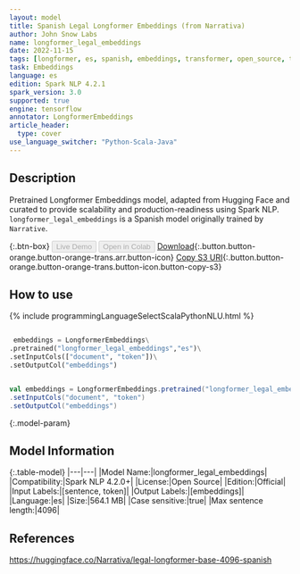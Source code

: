 ```yaml
---
layout: model
title: Spanish Legal Longformer Embeddings (from Narrativa)
author: John Snow Labs
name: longformer_legal_embeddings
date: 2022-11-15
tags: [longformer, es, spanish, embeddings, transformer, open_source, tensorflow]
task: Embeddings
language: es
edition: Spark NLP 4.2.1
spark_version: 3.0
supported: true
engine: tensorflow
annotator: LongformerEmbeddings
article_header:
  type: cover
use_language_switcher: "Python-Scala-Java"
---
```


## Description

Pretrained Longformer Embeddings model, adapted from Hugging Face and curated to provide scalability and production-readiness using Spark NLP. `longformer_legal_embeddings` is a Spanish model originally trained by `Narrative`.

{:.btn-box}
<button class="button button-orange" disabled>Live Demo</button>
<button class="button button-orange" disabled>Open in Colab</button>
[Download](https://s3.amazonaws.com/auxdata.johnsnowlabs.com/public/models/longformer_legal_embeddings_es_4.2.0_3.0_1668492586700.zip){:.button.button-orange.button-orange-trans.arr.button-icon}
[Copy S3 URI](s3://auxdata.johnsnowlabs.com/public/models/longformer_legal_embeddings_es_4.2.0_3.0_1668492586700.zip){:.button.button-orange.button-orange-trans.button-icon.button-copy-s3}

## How to use



<div class="tabs-box" markdown="1">
{% include programmingLanguageSelectScalaPythonNLU.html %}

```python

 embeddings = LongformerEmbeddings\
.pretrained("longformer_legal_embeddings","es")\
.setInputCols(["document", "token"])\
.setOutputCol("embeddings")

```
```scala

val embeddings = LongformerEmbeddings.pretrained("longformer_legal_embeddings","es")
.setInputCols("document", "token") 
.setOutputCol("embeddings")

```
</div>

{:.model-param}
## Model Information

{:.table-model}
|---|---|
|Model Name:|longformer_legal_embeddings|
|Compatibility:|Spark NLP 4.2.0+|
|License:|Open Source|
|Edition:|Official|
|Input Labels:|[sentence, token]|
|Output Labels:|[embeddings]|
|Language:|es|
|Size:|564.1 MB|
|Case sensitive:|true|
|Max sentence length:|4096|

## References

https://huggingface.co/Narrativa/legal-longformer-base-4096-spanish

